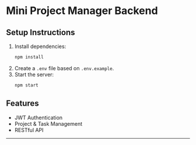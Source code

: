 # Mini Project Manager Backend

## Setup Instructions

1. Install dependencies:
   ```bash
   npm install
   ```
2. Create a `.env` file based on `.env.example`.
3. Start the server:
   ```bash
   npm start
   ```

## Features
- JWT Authentication
- Project & Task Management
- RESTful API

---
